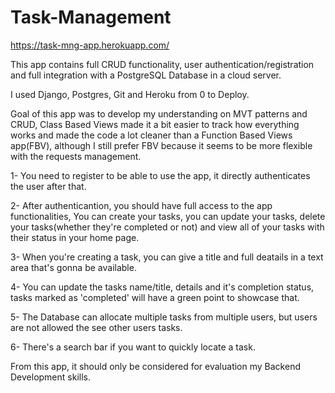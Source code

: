 # Task-Management
https://task-mng-app.herokuapp.com/

This app contains full CRUD functionality, user authentication/registration and full integration with a PostgreSQL Database in a cloud server.

I used Django, Postgres, Git and Heroku from 0 to Deploy.

Goal of this app was to develop my understanding on MVT patterns and CRUD, Class Based Views made it a bit easier to track how 
everything works and made the code a lot cleaner than a Function Based Views app(FBV), although I still prefer FBV because it seems
to be more flexible with the requests management.



1- You need to register to be able to use the app, it directly authenticates the user after that.

2- After authenticantion, you should have full access to the app functionalities, You can create your tasks,
you can update your tasks, delete your tasks(whether they're completed or not) and view all of your tasks
with their status in your home page.

3- When you're creating a task, you can give a title and full deatails in a text area that's gonna be available.

4- You can update the tasks name/title, details and it's completion status, tasks marked as 'completed' will have a green point to showcase that.

5- The Database can allocate multiple tasks from multiple users, but users are not allowed the see other users tasks.

6- There's a search bar if you want to quickly locate a task.




From this app, it should only be considered for evaluation my Backend Development skills.
